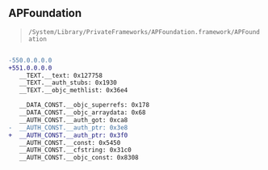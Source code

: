 ## APFoundation

> `/System/Library/PrivateFrameworks/APFoundation.framework/APFoundation`

```diff

-550.0.0.0.0
+551.0.0.0.0
   __TEXT.__text: 0x127758
   __TEXT.__auth_stubs: 0x1930
   __TEXT.__objc_methlist: 0x36e4

   __DATA_CONST.__objc_superrefs: 0x178
   __DATA_CONST.__objc_arraydata: 0x68
   __AUTH_CONST.__auth_got: 0xca8
-  __AUTH_CONST.__auth_ptr: 0x3e8
+  __AUTH_CONST.__auth_ptr: 0x3f0
   __AUTH_CONST.__const: 0x5450
   __AUTH_CONST.__cfstring: 0x31c0
   __AUTH_CONST.__objc_const: 0x8308

```
